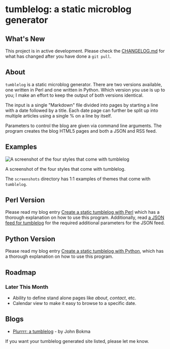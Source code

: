 # tumblelog: a static microblog generator

## What's New

This project is in active development. Please check the
[CHANGELOG.md](CHANGELOG.md) for what has changed after you have done
a `git pull`.

## About

`tumblelog` is a static microblog generator. There are two versions
available, one written in Perl and one written in Python. Which
version you use is up to you; I make an effort to keep the output of
both versions identical.

The input is a single "Markdown" file divided into pages by starting a
line with a date followed by a title. Each date page can further be
split up into multiple articles using a single % on a line by itself.

Parameters to control the blog are given via command line
arguments. The program creates the blog HTML5 pages and both a JSON
and RSS feed.

## Examples

![A screenshot of the four styles that come with tumblelog](https://repository-images.githubusercontent.com/178557390/b0ba5e80-d991-11e9-9022-c061e713a9ad)

A screenshot of the four styles that come with tumblelog.

The `screenshots` directory has 1:1 examples of themes that come
with `tumblelog`.

## Perl Version

Please read my blog entry [Create a static tumblelog with Perl](http://johnbokma.com/blog/2019/03/30/tumblelog-perl.html) which has a thorough explanation on how to use this program. Additionally, read
[a JSON feed for tumblelog](http://johnbokma.com/blog/2019/04/03/a-json-feed-for-tumblelog.html)
for the required additional parameters for the JSON feed.

## Python Version

Please read my blog entry [Create a static tumblelog with Python](http://johnbokma.com/blog/2019/04/07/tumblelog-python.html), which
has a thorough explanation on how to use this program.

## Roadmap

### Later This Month

 - Ability to define stand alone pages like *about*, *contact*, etc.
 - Calendar view to make it easy to browse to a specific date.

## Blogs

- [Plurrrr: a tumblelog](http://plurrrr.com/) - by John Bokma

If you want your tumblelog generated site listed, please let me know.
